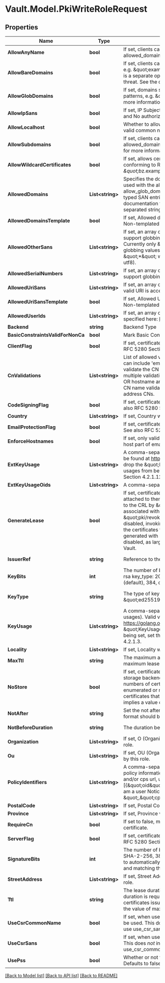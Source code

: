 # Vault.Model.PkiWriteRoleRequest

## Properties

Name | Type | Description | Notes
------------ | ------------- | ------------- | -------------
**AllowAnyName** | **bool** | If set, clients can request certificates for any domain, regardless of allowed_domains restrictions. See the documentation for more information. | [optional] 
**AllowBareDomains** | **bool** | If set, clients can request certificates for the base domains themselves, e.g. \&quot;example.com\&quot; of domains listed in allowed_domains. This is a separate option as in some cases this can be considered a security threat. See the documentation for more information. | [optional] 
**AllowGlobDomains** | **bool** | If set, domains specified in allowed_domains can include shell-style glob patterns, e.g. \&quot;ftp*.example.com\&quot;. See the documentation for more information. | [optional] 
**AllowIpSans** | **bool** | If set, IP Subject Alternative Names are allowed. Any valid IP is accepted and No authorization checking is performed. | [optional] [default to true]
**AllowLocalhost** | **bool** | Whether to allow \&quot;localhost\&quot; and \&quot;localdomain\&quot; as a valid common name in a request, independent of allowed_domains value. | [optional] [default to true]
**AllowSubdomains** | **bool** | If set, clients can request certificates for subdomains of domains listed in allowed_domains, including wildcard subdomains. See the documentation for more information. | [optional] 
**AllowWildcardCertificates** | **bool** | If set, allows certificates with wildcards in the common name to be issued, conforming to RFC 6125&#x27;s Section 6.4.3; e.g., \&quot;*.example.net\&quot; or \&quot;b*z.example.net\&quot;. See the documentation for more information. | [optional] [default to true]
**AllowedDomains** | **List&lt;string&gt;** | Specifies the domains this role is allowed to issue certificates for. This is used with the allow_bare_domains, allow_subdomains, and allow_glob_domains to determine matches for the common name, DNS-typed SAN entries, and Email-typed SAN entries of certificates. See the documentation for more information. This parameter accepts a comma-separated string or list of domains. | [optional] 
**AllowedDomainsTemplate** | **bool** | If set, Allowed domains can be specified using identity template policies. Non-templated domains are also permitted. | [optional] [default to false]
**AllowedOtherSans** | **List&lt;string&gt;** | If set, an array of allowed other names to put in SANs. These values support globbing and must be in the format &lt;oid&gt;;&lt;type&gt;:&lt;value&gt;. Currently only \&quot;utf8\&quot; is a valid type. All values, including globbing values, must use this syntax, with the exception being a single \&quot;*\&quot; which allows any OID and any value (but type must still be utf8). | [optional] 
**AllowedSerialNumbers** | **List&lt;string&gt;** | If set, an array of allowed serial numbers to put in Subject. These values support globbing. | [optional] 
**AllowedUriSans** | **List&lt;string&gt;** | If set, an array of allowed URIs for URI Subject Alternative Names. Any valid URI is accepted, these values support globbing. | [optional] 
**AllowedUriSansTemplate** | **bool** | If set, Allowed URI SANs can be specified using identity template policies. Non-templated URI SANs are also permitted. | [optional] [default to false]
**AllowedUserIds** | **List&lt;string&gt;** | If set, an array of allowed user-ids to put in user system login name specified here: https://www.rfc-editor.org/rfc/rfc1274#section-9.3.1 | [optional] 
**Backend** | **string** | Backend Type | [optional] 
**BasicConstraintsValidForNonCa** | **bool** | Mark Basic Constraints valid when issuing non-CA certificates. | [optional] 
**ClientFlag** | **bool** | If set, certificates are flagged for client auth use. Defaults to true. See also RFC 5280 Section 4.2.1.12. | [optional] [default to true]
**CnValidations** | **List&lt;string&gt;** | List of allowed validations to run against the Common Name field. Values can include &#x27;email&#x27; to validate the CN is a email address, &#x27;hostname&#x27; to validate the CN is a valid hostname (potentially including wildcards). When multiple validations are specified, these take OR semantics (either email OR hostname are allowed). The special value &#x27;disabled&#x27; allows disabling all CN name validations, allowing for arbitrary non-Hostname, non-Email address CNs. | [optional] 
**CodeSigningFlag** | **bool** | If set, certificates are flagged for code signing use. Defaults to false. See also RFC 5280 Section 4.2.1.12. | [optional] 
**Country** | **List&lt;string&gt;** | If set, Country will be set to this value in certificates issued by this role. | [optional] 
**EmailProtectionFlag** | **bool** | If set, certificates are flagged for email protection use. Defaults to false. See also RFC 5280 Section 4.2.1.12. | [optional] 
**EnforceHostnames** | **bool** | If set, only valid host names are allowed for CN and DNS SANs, and the host part of email addresses. Defaults to true. | [optional] [default to true]
**ExtKeyUsage** | **List&lt;string&gt;** | A comma-separated string or list of extended key usages. Valid values can be found at https://golang.org/pkg/crypto/x509/#ExtKeyUsage - - simply drop the \&quot;ExtKeyUsage\&quot; part of the name. To remove all key usages from being set, set this value to an empty list. See also RFC 5280 Section 4.2.1.12. | [optional] 
**ExtKeyUsageOids** | **List&lt;string&gt;** | A comma-separated string or list of extended key usage oids. | [optional] 
**GenerateLease** | **bool** | If set, certificates issued/signed against this role will have Vault leases attached to them. Defaults to \&quot;false\&quot;. Certificates can be added to the CRL by \&quot;vault revoke &lt;lease_id&gt;\&quot; when certificates are associated with leases. It can also be done using the \&quot;pki/revoke\&quot; endpoint. However, when lease generation is disabled, invoking \&quot;pki/revoke\&quot; would be the only way to add the certificates to the CRL. When large number of certificates are generated with long lifetimes, it is recommended that lease generation be disabled, as large amount of leases adversely affect the startup time of Vault. | [optional] 
**IssuerRef** | **string** | Reference to the issuer used to sign requests serviced by this role. | [optional] [default to "default"]
**KeyBits** | **int** | The number of bits to use. Allowed values are 0 (universal default); with rsa key_type: 2048 (default), 3072, or 4096; with ec key_type: 224, 256 (default), 384, or 521; ignored with ed25519. | [optional] [default to 0]
**KeyType** | **string** | The type of key to use; defaults to RSA. \&quot;rsa\&quot; \&quot;ec\&quot;, \&quot;ed25519\&quot; and \&quot;any\&quot; are the only valid values. | [optional] [default to KeyTypeEnum.Rsa]
**KeyUsage** | **List&lt;string&gt;** | A comma-separated string or list of key usages (not extended key usages). Valid values can be found at https://golang.org/pkg/crypto/x509/#KeyUsage - - simply drop the \&quot;KeyUsage\&quot; part of the name. To remove all key usages from being set, set this value to an empty list. See also RFC 5280 Section 4.2.1.3. | [optional] 
**Locality** | **List&lt;string&gt;** | If set, Locality will be set to this value in certificates issued by this role. | [optional] 
**MaxTtl** | **string** | The maximum allowed lease duration. If not set, defaults to the system maximum lease TTL. | [optional] 
**NoStore** | **bool** | If set, certificates issued/signed against this role will not be stored in the storage backend. This can improve performance when issuing large numbers of certificates. However, certificates issued in this way cannot be enumerated or revoked, so this option is recommended only for certificates that are non-sensitive, or extremely short-lived. This option implies a value of \&quot;false\&quot; for \&quot;generate_lease\&quot;. | [optional] 
**NotAfter** | **string** | Set the not after field of the certificate with specified date value. The value format should be given in UTC format YYYY-MM-ddTHH:MM:SSZ. | [optional] 
**NotBeforeDuration** | **string** | The duration before now which the certificate needs to be backdated by. | [optional] [default to "30"]
**Organization** | **List&lt;string&gt;** | If set, O (Organization) will be set to this value in certificates issued by this role. | [optional] 
**Ou** | **List&lt;string&gt;** | If set, OU (OrganizationalUnit) will be set to this value in certificates issued by this role. | [optional] 
**PolicyIdentifiers** | **List&lt;string&gt;** | A comma-separated string or list of policy OIDs, or a JSON list of qualified policy information, which must include an oid, and may include a notice and/or cps url, using the form [{\&quot;oid\&quot;&#x3D;\&quot;1.3.6.1.4.1.7.8\&quot;,\&quot;notice\&quot;&#x3D;\&quot;I am a user Notice\&quot;}, {\&quot;oid\&quot;&#x3D;\&quot;1.3.6.1.4.1.44947.1.2.4 \&quot;,\&quot;cps\&quot;&#x3D;\&quot;https://example.com\&quot;}]. | [optional] 
**PostalCode** | **List&lt;string&gt;** | If set, Postal Code will be set to this value in certificates issued by this role. | [optional] 
**Province** | **List&lt;string&gt;** | If set, Province will be set to this value in certificates issued by this role. | [optional] 
**RequireCn** | **bool** | If set to false, makes the &#x27;common_name&#x27; field optional while generating a certificate. | [optional] [default to true]
**ServerFlag** | **bool** | If set, certificates are flagged for server auth use. Defaults to true. See also RFC 5280 Section 4.2.1.12. | [optional] [default to true]
**SignatureBits** | **int** | The number of bits to use in the signature algorithm; accepts 256 for SHA-2-256, 384 for SHA-2-384, and 512 for SHA-2-512. Defaults to 0 to automatically detect based on key length (SHA-2-256 for RSA keys, and matching the curve size for NIST P-Curves). | [optional] [default to 0]
**StreetAddress** | **List&lt;string&gt;** | If set, Street Address will be set to this value in certificates issued by this role. | [optional] 
**Ttl** | **string** | The lease duration (validity period of the certificate) if no specific lease duration is requested. The lease duration controls the expiration of certificates issued by this backend. Defaults to the system default value or the value of max_ttl, whichever is shorter. | [optional] 
**UseCsrCommonName** | **bool** | If set, when used with a signing profile, the common name in the CSR will be used. This does *not* include any requested Subject Alternative Names; use use_csr_sans for that. Defaults to true. | [optional] [default to true]
**UseCsrSans** | **bool** | If set, when used with a signing profile, the SANs in the CSR will be used. This does *not* include the Common Name (cn); use use_csr_common_name for that. Defaults to true. | [optional] [default to true]
**UsePss** | **bool** | Whether or not to use PSS signatures when using a RSA key-type issuer. Defaults to false. | [optional] [default to false]

[[Back to Model list]](../README.md#documentation-for-models) [[Back to API list]](../README.md#documentation-for-api-endpoints) [[Back to README]](../README.md)

